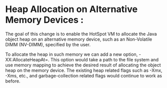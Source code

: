 # Heap Allocation on Alternative Memory Devices :

The goal of this change is to enable the HotSpot VM to allocate the Java object heap on an alternative memory device, such as an Non-Volatile DIMM (NV-DIMM), specified by the user.

To allocate the heap in such memory we can add a new option, -XX:AllocateHeapAt=<path>. This option would take a path to the file system and use memory mapping to achieve the desired result of allocating the object heap on the memory device. The existing heap related flags such as -Xmx, -Xms, etc., and garbage-collection related flags would continue to work as before.
